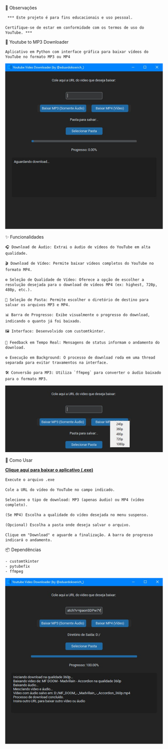 📝 Observações

     *** Este projeto é para fins educacionais e uso pessoal.

    Certifique-se de estar em conformidade com os termos de uso do YouTube. ***
  


🎵 Youtube to MP3 Downloader

    Aplicativo em Python com interface gráfica para baixar vídeos do YouTube no formato MP3 ou MP4

![Interface do App](assets/appfirst.jpg)

✨ Funcionalidades

    🎧 Download de Áudio: Extrai o áudio de vídeos do YouTube em alta qualidade.

    🎬 Download de Vídeo: Permite baixar vídeos completos do YouTube no formato MP4.

    ⚙️ Seleção de Qualidade de Vídeo: Oferece a opção de escolher a resolução desejada para o download de vídeos MP4 (ex: highest, 720p, 480p, etc.).

    📁 Seleção de Pasta: Permite escolher o diretório de destino para salvar os arquivos MP3 e MP4.

    📊 Barra de Progresso: Exibe visualmente o progresso do download, indicando o quanto já foi baixado.
  
    🖼️ Interface: Desenvolvido com customtkinter.
  
    🔄 Feedback em Tempo Real: Mensagens de status informam o andamento do download.
  
    ⚙️ Execução em Background: O processo de download roda em uma thread separada para evitar travamentos na interface.
  
    🛠️ Conversão para MP3: Utiliza `ffmpeg` para converter o áudio baixado para o formato MP3.

![Selecione a qualidade](assets/appquality.jpg)

🚀 Como Usar

  [**Clique aqui para baixar o aplicativo (.exe)**](https://github.com/eduardokoerich/Youtube-to-MP3-Downloader/releases/download/v1.1.0/youtube_downloader1.1.rar)

    Execute o arquivo .exe
  
    Cole a URL do vídeo do YouTube no campo indicado.
  
    Selecione o tipo de download: MP3 (apenas áudio) ou MP4 (vídeo completo).
  
    (Se MP4) Escolha a qualidade do vídeo desejada no menu suspenso.
  
    (Opcional) Escolha a pasta onde deseja salvar o arquivo.
  
    Clique em "Download" e aguarde a finalização. A barra de progresso indicará o andamento.

📦 Dependências

    - customtkinter
    - pytubefix
    - ffmpeg 

![Pós-download](assets/appfinal.jpg)
